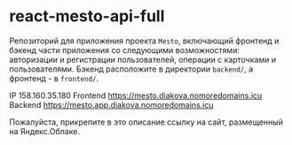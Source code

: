 # react-mesto-api-full
Репозиторий для приложения проекта `Mesto`, включающий фронтенд и бэкенд части приложения со следующими возможностями: авторизации и регистрации пользователей, операции с карточками и пользователями. Бэкенд расположите в директории `backend/`, а фронтенд - в `frontend/`. 

IP 158.160.35.180
Frontend https://mesto.diakova.nomoredomains.icu
Backend https://mesto.app.diakova.nomoredomains.icu

Пожалуйста, прикрепите в это описание ссылку на сайт, размещенный на Яндекс.Облаке.
